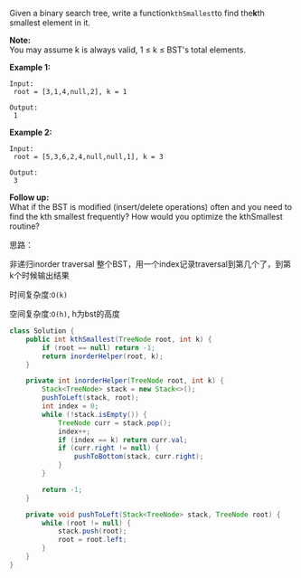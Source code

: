 Given a binary search tree, write a function`kthSmallest`to find the**k**th smallest element in it.

**Note:**  
You may assume k is always valid, 1 ≤ k ≤ BST's total elements.

**Example 1:**

```
Input:
 root = [3,1,4,null,2], k = 1

Output:
 1
```

**Example 2:**

```
Input:
 root = [5,3,6,2,4,null,null,1], k = 3

Output:
 3
```

**Follow up:**  
What if the BST is modified \(insert/delete operations\) often and you need to find the kth smallest frequently? How would you optimize the kthSmallest routine?



思路：

非递归inorder traversal 整个BST，用一个index记录traversal到第几个了，到第k个时候输出结果

时间复杂度:`O(k)`

空间复杂度:`O(h)`, h为bst的高度

```java
class Solution {
    public int kthSmallest(TreeNode root, int k) {
        if (root == null) return -1;
        return inorderHelper(root, k);
    }

    private int inorderHelper(TreeNode root, int k) {
        Stack<TreeNode> stack = new Stack<>();
        pushToLeft(stack, root);
        int index = 0;
        while (!stack.isEmpty()) {
            TreeNode curr = stack.pop();
            index++;
            if (index == k) return curr.val;
            if (curr.right != null) {
                pushToBottom(stack, curr.right);
            }
        }

        return -1;
    }

    private void pushToLeft(Stack<TreeNode> stack, TreeNode root) {
        while (root != null) {
            stack.push(root);
            root = root.left;
        }
    }
}
```



